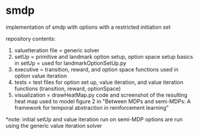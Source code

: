 # smdp
implementation of smdp with options with a restricted initiation set

repository contents:
  1. valueIteration file = generic solver 
  2. setUp = primitive and landmark option setup, option space setup
    basics in setUp = used for landmarkOptionSetUp.py
  3. executive = transition, reward, and option space functions used in option value iteration
  4. tests = test files for option set up, value iteration, and value iteration functions (transition, reward, optionSpace)
  5. visualization = drawHeatMap.py code and screenshot of the resulting heat map used to model figure 2 in "Between MDPs and semi-MDPs: A framework for temporal abstraction in reinforcement learning"

*note: initial setUp and value iteration run on semi-MDP options are run using the generic value iteration solver
